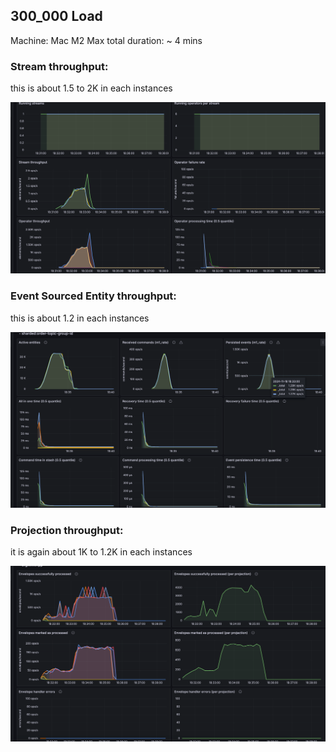 ## 300_000 Load

Machine: Mac M2 Max
total duration: ~ 4 mins

### Stream throughput:

this is about 1.5 to 2K in each instances

![img.png](img.png)

### Event Sourced Entity throughput:

this is about 1.2 in each instances

![img_1.png](img_1.png)

### Projection throughput:

it is again about 1K to 1.2K in each instances

![img_2.png](img_2.png)